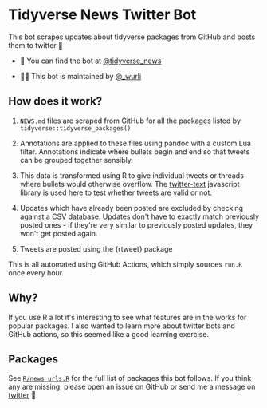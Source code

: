 # Tidyverse News Twitter Bot

This bot scrapes updates about tidyverse packages from GitHub and posts
them to twitter 🚀

-   📢 You can find the bot at
    [\@tidyverse_news](https://twitter.com/tidyverse_news)

-   👨‍💻 This bot is maintained by [\@_wurli](https://twitter.com/_wurli)

## How does it work?

1.  `NEWS.md` files are scraped from GitHub for all the packages listed
    by `tidyverse::tidyverse_packages()`

2.  Annotations are applied to these files using pandoc with a custom
    Lua filter. Annotations indicate where bullets begin and end so that
    tweets can be grouped together sensibly.

3.  This data is transformed using R to give individual tweets or
    threads where bullets would otherwise overflow. The
    [twitter-text](https://github.com/twitter/twitter-text) javascript
    library is used here to test whether tweets are valid or not.

4.  Updates which have already been posted are excluded by checking against 
    a CSV database. Updates don't have to exactly match previously posted ones -
    if they're very similar to previously posted updates, they won't get posted
    again.

5.  Tweets are posted using the {rtweet} package

This is all automated using GitHub Actions, which simply sources `run.R` once every hour. 

## Why?

If you use R a lot it's interesting to see what features are in the
works for popular packages. I also wanted to learn more about twitter
bots and GitHub actions, so this seemed like a good learning exercise.

## Packages

See [`R/news_urls.R`](R/news_urls.R) for the full list of packages this 
bot follows. If you think any are missing, please open an issue on 
GitHub or send me a message on [twitter](https://twitter.com/_wurli) 🚀
